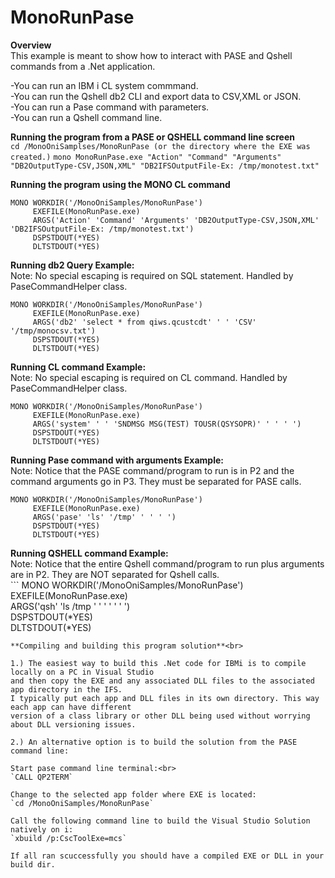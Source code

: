 ﻿# MonoRunPase

**Overview**<br>
This example is meant to show how to interact with PASE and Qshell commands from 
a .Net application.<br>

-You can run an IBM i CL system commmand.<br>
-You can run the Qshell db2 CLI and export data to CSV,XML or JSON.<br>
-You can run a Pase command with parameters.<br>
-You can run a Qshell command line. <br>

**Running the program from a PASE or QSHELL command line screen**<br>
`cd /MonoOniSamplses/MonoRunPase (or the directory where the EXE was created.)`
`mono MonoRunPase.exe "Action" "Command" "Arguments" "DB2OutputType-CSV,JSON,XML" "DB2IFSOutputFile-Ex: /tmp/monotest.txt"`

**Running the program using the MONO CL command**<br>
```
MONO WORKDIR('/MonoOniSamples/MonoRunPase')   
     EXEFILE(MonoRunPase.exe)                 
     ARGS('Action' 'Command' 'Arguments' 'DB2OutputType-CSV,JSON,XML' 'DB2IFSOutputFile-Ex: /tmp/monotest.txt')                              
     DSPSTDOUT(*YES)                             
     DLTSTDOUT(*YES)                             
```
**Running db2 Query Example:**<br>
Note: No special escaping is required on SQL statement. Handled by PaseCommandHelper class.<br>
```
MONO WORKDIR('/MonoOniSamples/MonoRunPase')   
     EXEFILE(MonoRunPase.exe)                 
     ARGS('db2' 'select * from qiws.qcustcdt' ' ' 'CSV' '/tmp/monocsv.txt')                              
     DSPSTDOUT(*YES)                             
     DLTSTDOUT(*YES)                             
```
**Running CL command Example:**<br>
Note: No special escaping is required on CL command. Handled by PaseCommandHelper class.<br>
```
MONO WORKDIR('/MonoOniSamples/MonoRunPase')   
     EXEFILE(MonoRunPase.exe)                 
     ARGS('system' ' ' 'SNDMSG MSG(TEST) TOUSR(QSYSOPR)' ' ' ' ')                              
     DSPSTDOUT(*YES)                             
     DLTSTDOUT(*YES)                             
```
**Running Pase command with arguments Example:**<br>
Note: Notice that the PASE command/program to run is in P2 and the command arguments go in P3. They must be separated for PASE calls.<br>
```
MONO WORKDIR('/MonoOniSamples/MonoRunPase')   
     EXEFILE(MonoRunPase.exe)                 
     ARGS('pase' 'ls' '/tmp' ' ' ' ')                              
     DSPSTDOUT(*YES)                             
     DLTSTDOUT(*YES)                             
```
**Running QSHELL command Example:**<br>
Note: Notice that the entire Qshell command/program to run plus arguments are in P2. They are NOT separated for Qshell calls.<br>```
MONO WORKDIR('/MonoOniSamples/MonoRunPase')   
     EXEFILE(MonoRunPase.exe)                 
     ARGS('qsh' 'ls /tmp ' ' ' ' ' ' ')                              
     DSPSTDOUT(*YES)                             
     DLTSTDOUT(*YES)                             
```
**Compiling and building this program solution**<br>

1.) The easiest way to build this .Net code for IBMi is to compile locally on a PC in Visual Studio
and then copy the EXE and any associated DLL files to the associated app directory in the IFS. 
I typically put each app and DLL files in its own directory. This way each app can have different
version of a class library or other DLL being used without worrying about DLL versioning issues.

2.) An alternative option is to build the solution from the PASE command line:

Start pase command line terminal:<br>
`CALL QP2TERM`

Change to the selected app folder where EXE is located:
`cd /MonoOniSamples/MonoRunPase`

Call the following command line to build the Visual Studio Solution natively on i:
`xbuild /p:CscToolExe=mcs`

If all ran scuccessfully you should have a compiled EXE or DLL in your build dir.


